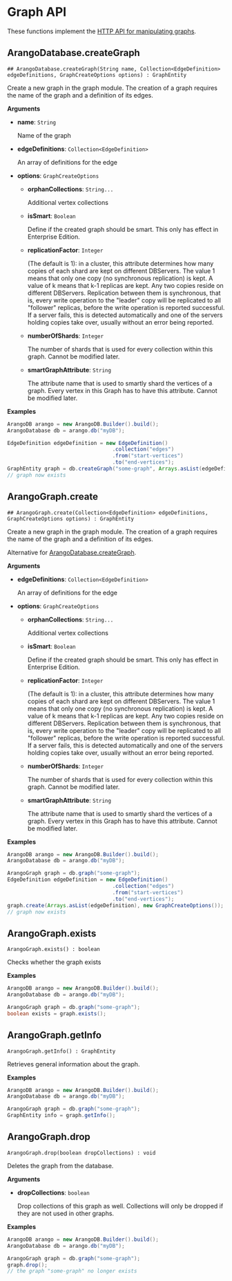 # Graph API

These functions implement the
[HTTP API for manipulating graphs](https://docs.arangodb.com/latest/HTTP/Gharial/index.html).

## ArangoDatabase.createGraph

```
## ArangoDatabase.createGraph(String name, Collection<EdgeDefinition> edgeDefinitions, GraphCreateOptions options) : GraphEntity
```

Create a new graph in the graph module. The creation of a graph requires the
name of the graph and a definition of its edges.

**Arguments**

- **name**: `String`

  Name of the graph

- **edgeDefinitions**: `Collection<EdgeDefinition>`

  An array of definitions for the edge

- **options**: `GraphCreateOptions`

  - **orphanCollections**: `String...`

    Additional vertex collections

  - **isSmart**: `Boolean`

    Define if the created graph should be smart.
    This only has effect in Enterprise Edition.

  - **replicationFactor**: `Integer`

    (The default is 1): in a cluster, this attribute determines how many copies
    of each shard are kept on different DBServers. The value 1 means that only
    one copy (no synchronous replication) is kept. A value of k means that k-1
    replicas are kept. Any two copies reside on different DBServers.
    Replication between them is synchronous, that is, every write operation to
    the "leader" copy will be replicated to all "follower" replicas, before the
    write operation is reported successful. If a server fails, this is detected
    automatically and one of the servers holding copies take over, usually
    without an error being reported.

  - **numberOfShards**: `Integer`

    The number of shards that is used for every collection within this graph.
    Cannot be modified later.

  - **smartGraphAttribute**: `String`

    The attribute name that is used to smartly shard the vertices of a graph.
    Every vertex in this Graph has to have this attribute. Cannot be modified later.

**Examples**

```Java
ArangoDB arango = new ArangoDB.Builder().build();
ArangoDatabase db = arango.db("myDB");

EdgeDefinition edgeDefinition = new EdgeDefinition()
                                  .collection("edges")
                                  .from("start-vertices")
                                  .to("end-vertices");
GraphEntity graph = db.createGraph("some-graph", Arrays.asList(edgeDefinition), new GraphCreateOptions());
// graph now exists
```

## ArangoGraph.create

```
## ArangoGraph.create(Collection<EdgeDefinition> edgeDefinitions, GraphCreateOptions options) : GraphEntity
```

Create a new graph in the graph module. The creation of a graph requires the
name of the graph and a definition of its edges.

Alternative for [ArangoDatabase.createGraph](#arangodatabasecreategraph).

**Arguments**

- **edgeDefinitions**: `Collection<EdgeDefinition>`

  An array of definitions for the edge

- **options**: `GraphCreateOptions`

  - **orphanCollections**: `String...`

    Additional vertex collections

  - **isSmart**: `Boolean`

    Define if the created graph should be smart.
    This only has effect in Enterprise Edition.

  - **replicationFactor**: `Integer`

    (The default is 1): in a cluster, this attribute determines how many copies
    of each shard are kept on different DBServers. The value 1 means that only
    one copy (no synchronous replication) is kept. A value of k means that k-1
    replicas are kept. Any two copies reside on different DBServers.
    Replication between them is synchronous, that is, every write operation to
    the "leader" copy will be replicated to all "follower" replicas, before the
    write operation is reported successful. If a server fails, this is detected
    automatically and one of the servers holding copies take over, usually
    without an error being reported.

  - **numberOfShards**: `Integer`

    The number of shards that is used for every collection within this graph.
    Cannot be modified later.

  - **smartGraphAttribute**: `String`

    The attribute name that is used to smartly shard the vertices of a graph.
    Every vertex in this Graph has to have this attribute. Cannot be modified later.

**Examples**

```Java
ArangoDB arango = new ArangoDB.Builder().build();
ArangoDatabase db = arango.db("myDB");

ArangoGraph graph = db.graph("some-graph");
EdgeDefinition edgeDefinition = new EdgeDefinition()
                                  .collection("edges")
                                  .from("start-vertices")
                                  .to("end-vertices");
graph.create(Arrays.asList(edgeDefinition), new GraphCreateOptions());
// graph now exists
```

## ArangoGraph.exists

```
ArangoGraph.exists() : boolean
```

Checks whether the graph exists

**Examples**

```Java
ArangoDB arango = new ArangoDB.Builder().build();
ArangoDatabase db = arango.db("myDB");

ArangoGraph graph = db.graph("some-graph");
boolean exists = graph.exists();
```

## ArangoGraph.getInfo

```
ArangoGraph.getInfo() : GraphEntity
```

Retrieves general information about the graph.

**Examples**

```Java
ArangoDB arango = new ArangoDB.Builder().build();
ArangoDatabase db = arango.db("myDB");

ArangoGraph graph = db.graph("some-graph");
GraphEntity info = graph.getInfo();
```

## ArangoGraph.drop

```
ArangoGraph.drop(boolean dropCollections) : void
```

Deletes the graph from the database.

**Arguments**

- **dropCollections**: `boolean`

  Drop collections of this graph as well. Collections will only be dropped if
  they are not used in other graphs.

**Examples**

```Java
ArangoDB arango = new ArangoDB.Builder().build();
ArangoDatabase db = arango.db("myDB");

ArangoGraph graph = db.graph("some-graph");
graph.drop();
// the graph "some-graph" no longer exists
```
